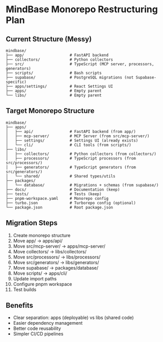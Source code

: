 # MindBase Monorepo Restructuring Plan

## Current Structure (Messy)
```
mindbase/
├── app/                    # FastAPI backend
├── collectors/             # Python collectors
├── src/                    # TypeScript (MCP server, processors, generators)
├── scripts/                # Bash scripts
├── supabase/               # PostgreSQL migrations (not Supabase-specific)
├── apps/settings/          # React Settings UI
├── apps/                   # Empty parent
└── libs/                   # Empty parent
```

## Target Monorepo Structure
```
mindbase/
├── apps/
│   ├── api/                # FastAPI backend (from app/)
│   ├── mcp-server/         # MCP Server (from src/mcp-server/)
│   ├── settings/           # Settings UI (already exists)
│   └── cli/                # CLI tools (from scripts/)
├── libs/
│   ├── collectors/         # Python collectors (from collectors/)
│   ├── processors/         # TypeScript processors (from src/processors/)
│   ├── generators/         # TypeScript generators (from src/generators/)
│   └── shared/             # Shared types/utils
├── packages/
│   └── database/           # Migrations + schemas (from supabase/)
├── docs/                   # Documentation (keep)
├── tests/                  # Tests (keep)
├── pnpm-workspace.yaml     # Monorepo config
├── turbo.json              # Turborepo config (optional)
└── package.json            # Root package.json
```

## Migration Steps
1. Create monorepo structure
2. Move app/ → apps/api/
3. Move src/mcp-server/ → apps/mcp-server/
4. Move collectors/ → libs/collectors/
5. Move src/processors/ → libs/processors/
6. Move src/generators/ → libs/generators/
7. Move supabase/ → packages/database/
8. Move scripts/ → apps/cli/
9. Update import paths
10. Configure pnpm workspace
11. Test builds

## Benefits
- Clear separation: apps (deployable) vs libs (shared code)
- Easier dependency management
- Better code reusability
- Simpler CI/CD pipelines
